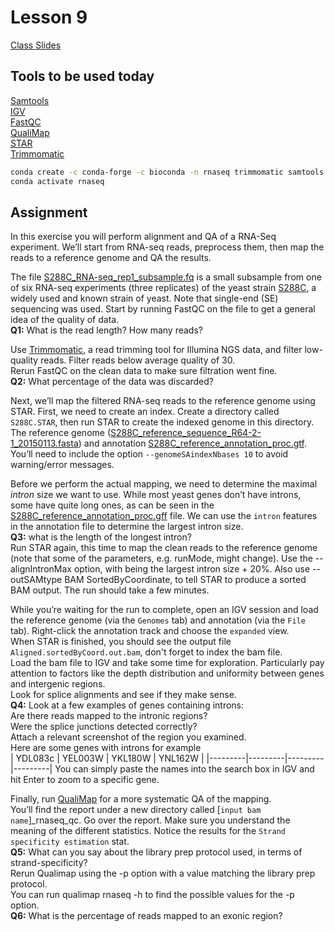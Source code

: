 # Lesson 9
[Class Slides](Slides9.pdf)

## Tools to be used today
[Samtools](http://www.htslib.org/)</br>
[IGV](https://software.broadinstitute.org/software/igv/)</br>
[FastQC](https://www.bioinformatics.babraham.ac.uk/projects/fastqc/)</br>
[QualiMap](http://qualimap.conesalab.org/)</br>
[STAR](https://github.com/alexdobin/STAR)</br>
[Trimmomatic](http://www.usadellab.org/cms/?page=trimmomatic)</br>
```bash
conda create -c conda-forge -c bioconda -n rnaseq trimmomatic samtools qualimap star igv fastqc -y
conda activate rnaseq
```

## Assignment
In this exercise you will perform alignment and QA of a RNA-Seq experiment. We’ll start from RNA-seq reads, preprocess them, then map the reads to a reference genome and QA the results.

The file [S288C_RNA-seq_rep1_subsample.fq](S288C_RNA-seq_rep1_subsample.fq) is a small subsample from one of six RNA-seq experiments (three replicates) of the yeast strain [S288C](https://www.yeastgenome.org/strain/s288c), a widely used and known strain of yeast. Note that single-end (SE) sequencing was used. Start by running FastQC on the file to get a general idea of the quality of data.</br>
**Q1:** What is the read length? How many reads?

Use [Trimmomatic](http://www.usadellab.org/cms/?page=trimmomatic), a read trimming tool for Illumina NGS data, and filter low-quality reads. Filter reads below average quality of 30. </br>
Rerun FastQC on the clean data to make sure filtration went fine.</br>
**Q2:** What percentage of the data was discarded?</br>

Next, we’ll map the filtered RNA-seq reads to the reference genome using STAR. First, we need to create an index. Create a directory called `S288C.STAR`, then run STAR to create the indexed genome in this directory. The reference genome ([S288C_reference_sequence_R64-2-1_20150113.fasta](S288C_reference_sequence_R64-2-1_20150113.fasta)) and annotation [S288C_reference_annotation_proc.gtf](S288C_reference_annotation_proc.gtf). You’ll need to include the option `--genomeSAindexNbases 10` to avoid warning/error messages.

Before we perform the actual mapping, we need to determine the maximal *intron* size we want to use. While most yeast genes don’t have introns, some have quite long ones, as can be seen in the [S288C_reference_annotation_proc.gff](S288C_reference_annotation_proc.gff) file. We can use the `intron` features in the annotation file to determine the largest intron size.</br>
**Q3:** what is the length of the longest intron?</br>
Run STAR again, this time to map the clean reads to the reference genome (note that some of the parameters, e.g. runMode, might change). Use the --alignIntronMax <X> option, with <X>  being the largest intron size + 20%. Also use --outSAMtype BAM SortedByCoordinate, to tell STAR to produce a sorted BAM output. The run should take a few minutes.

While you’re waiting for the run to complete, open an IGV session and load the reference genome (via the `Genomes` tab) and annotation (via the `File` tab). Right-click the annotation track and choose the `expanded` view.</br>
When STAR is finished, you should see the output file `Aligned.sortedByCoord.out.bam`, don't forget to index the bam file.</br>
Load the bam file to IGV and take some time for exploration. Particularly pay attention to factors like the depth distribution and uniformity between genes and intergenic regions.</br>
Look for splice alignments and see if they make sense.</br>
**Q4:** Look at a few examples of genes containing introns:</br> 
Are there reads mapped to the intronic regions?</br>
Were the splice junctions detected correctly?</br>
Attach a relevant screenshot of the region you examined.</br>
Here are some genes with introns for example</br>
| YDL083c | YEL003W | YKL180W | YNL162W |
|---------|---------|---------|---------|
You can simply paste the names into the search box in IGV and hit Enter to zoom to  a specific gene.

Finally, run [QualiMap](http://qualimap.conesalab.org/) for a more systematic QA of the mapping.</br>
You’ll find the report under a new directory called [`input bam name`]_rnaseq_qc. Go over the report. Make sure you understand the meaning of the different statistics. Notice the results for the `Strand specificity estimation` stat.</br> 
**Q5:** What can you say about the library prep protocol used, in terms of strand-specificity?</br>
Rerun Qualimap using the -p option with a value matching the library prep protocol.</br> 
You can run qualimap rnaseq -h to find the possible values for the -p option.</br>
**Q6:** What is the percentage of reads mapped to an exonic region?
